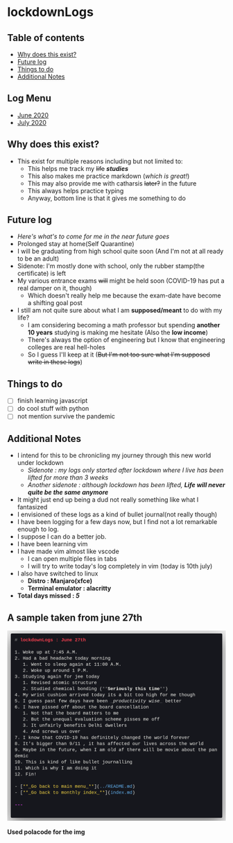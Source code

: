 # lockdownLogs

## Table of contents

- [Why does this exist?](#about)
- [Future log](#future-log)
- [Things to do](#task-list)
- [Additional Notes](#notes)

## Log Menu

- [June 2020](june2020/index.md)
- [July 2020](july2020/index.md)

## <a name="about">Why does this exist?</a>

- This exist for multiple reasons including but not limited to:
  - This helps me track my ~~life~~ **_studies_**
  - This also makes me practice markdown (_which is great!_)
  - This may also provide me with catharsis ~~later?~~ in the future
  - This always helps practice typing
  - Anyway, bottom line is that it gives me something to do

## <a name="future-log">Future log</a>

- _Here's what's to come for me in the near future goes_
- Prolonged stay at home(Self Quarantine)
- I will be graduating from high school quite soon (And I'm not at all
ready to be an adult)
- Sidenote: I'm mostly done with school, only the rubber stamp(the 
certificate) is left
- My various entrance exams ~~will~~ might be held soon (COVID-19 has 
put a real damper on it, though)
  - Which doesn't really help me because the exam-date have become a 
  shifting goal post
- I still am not quite sure about what I am **supposed/meant** to do 
with my life?
  - I am considering becoming a math professor but spending **another 
  10 years** studying is making me hesitate (Also the **low income**)
  - There's always the option of engineering but I know that engineering 
  colleges are real hell-holes
  - So I guess I'll keep at it (~~But I'm not too sure what I'm 
  supposed write in these logs~~)
  <!-- That's enough for today will add to this  -->

## <a name="task-list">Things to do</a>

- [ ] finish learning javascript
- [ ] do cool stuff with python
- [ ] not mention survive the pandemic

## <a name="notes">Additional Notes</a>

- I intend for this to be chronicling my journey through this new world 
under lockdown
  - _Sidenote : my logs only started after lockdown where I live has 
  been lifted for more than 3 weeks_
  - _Another sidenote : although lockdown has been lifted, **Life will 
  never quite be the same anymore**_
- It might just end up being a dud not really something like what I fantasized
- I envisioned of these logs as a kind of bullet journal(not really though)
- I have been logging for a few days now, but I find not a lot remarkable 
enough to log.
- I suppose I can do a better job.
- I have been learning vim
- I have made vim almost like vscode
  - I can open multiple files in tabs
  - I will try to write today's log completely in vim (today is 10th july)
- I also have switched to linux
  - **Distro : Manjaro(xfce)**
  - **Terminal emulator : alacritty**
- **Total days missed : _5_**

## A sample taken from june 27th

![sample](img/code.png)

**Used polacode for the img**

